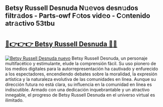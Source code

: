 ## Betsy Russell Desnuda N𝚞𝚎vos desn𝚞dos filtr𝚊dos - Parts-owf F𝚘tos vid𝚎o - C𝚘ntenido atr𝚊ctivo 53tbu

# <h2><a href="http://mb4s2x.tromn.icu/?c=Betsy+Russell+Desnuda">🔗👉👉👉 Betsy Russell Desnuda 🔗🔗</a></h2>

[![Betsy Russell Desnuda nuevo](https://i.imgur.com/pEAQMta.gif)](http://mb4s2x.tromn.icu/?c=Betsy+Russell+Desnuda)
Betsy Russell Desnuda, un personaje multifacético y estimulante, elude la comprensión fácil. Su uso pionero de los medios digitales para la autorrepresentación ha cautivado y enfurecido a los espectadores, encendiendo debates sobre la moralidad, la expresión artística y la naturaleza evolutiva de las comunidades en línea. Aunque su dirección futura no está clara, su influencia en la comunidad en línea es indiscutible. Armado con una dedicación inquebrantable y un atractivo innegable, el progreso de Betsy Russell Desnuda en el universo virtual es ilimitado.

